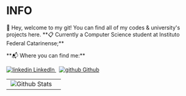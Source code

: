 # INFO

<p align="left">
    📢 Hey, welcome to my git! You can find all of my codes & university's projects here.
    **📋 Currently a Computer Science student at Instituto Federal Catarinense;**
    </p>

<p align="left">
    **📬 Where you can find me:**
    <p/>

<p>
  <a href="https://www.linkedin.com/aliceshigihara" rel="nofollow noreferrer">
    <img src="https://i.sstatic.net/gVE0j.png" alt="linkedin"> LinkedIn
  </a> &nbsp; 
  <a href="https://github.com/aliceshigihara" rel="nofollow noreferrer">
    <img src="https://i.sstatic.net/tskMh.png" alt="github"> Github
  </a>
</p>

<table>
    <tr>
        <td>
            <img
            align="right"
            src="https://github-readme-stats.vercel.app/api/top-langs/?username=aliceshigihara&languages=python,c,java&theme=tokyonight"
            alt="Github Stats"
          />
     </td>
    <td>
